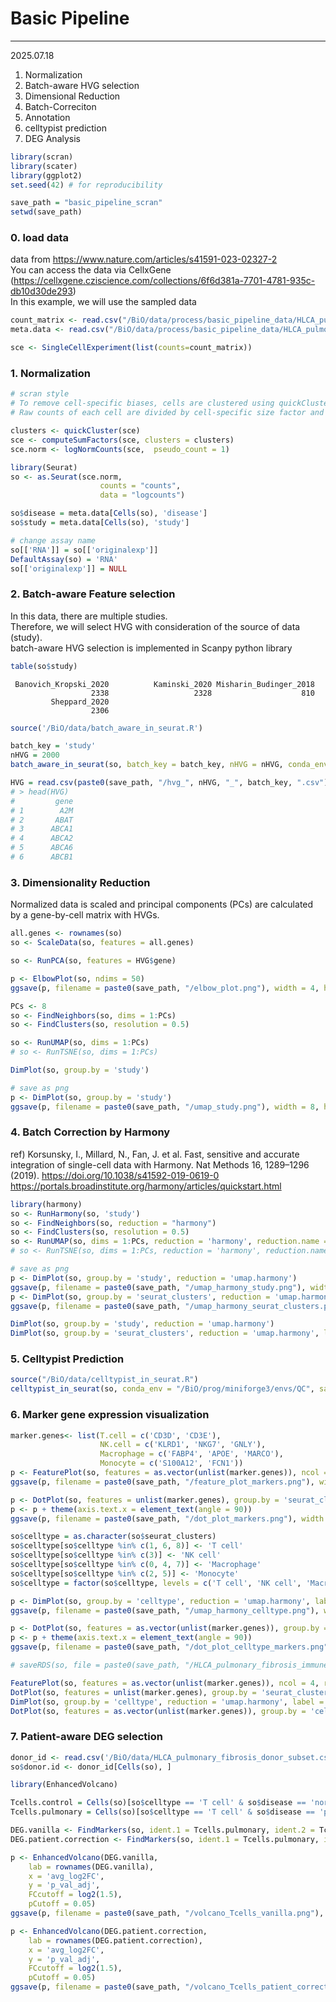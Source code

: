 # Basic Pipeline
---------------------------------
2025.07.18
1. Normalization
2. Batch-aware HVG selection
3. Dimensional Reduction
4. Batch-Correciton
5. Annotation
6. celltypist prediction
7. DEG Analysis


```R
library(scran)
library(scater)
library(ggplot2)
set.seed(42) # for reproducibility

save_path = "basic_pipeline_scran"
setwd(save_path)
```


### 0. load data
data from https://www.nature.com/articles/s41591-023-02327-2<br>
You can access the data via CellxGene (https://cellxgene.cziscience.com/collections/6f6d381a-7701-4781-935c-db10d30de293)<br>
In this example, we will use the sampled data


```R
count_matrix <- read.csv("/BiO/data/process/basic_pipeline_data/HLCA_pulmonary_fibrosis_immune_raw.csv", row.names = 1)
meta.data <- read.csv("/BiO/data/process/basic_pipeline_data/HLCA_pulmonary_fibrosis_immune_meta.csv", row.names = 1)

sce <- SingleCellExperiment(list(counts=count_matrix))
```


### 1. Normalization


```R
# scran style
# To remove cell-specific biases, cells are clustered using quickCluster() and cell-specific size factors are calculated using computeSumFactors() of scran R package. 
# Raw counts of each cell are divided by cell-specific size factor and log2-transformed with a pseudocount of 1.

clusters <- quickCluster(sce)
sce <- computeSumFactors(sce, clusters = clusters)
sce.norm <- logNormCounts(sce,  pseudo_count = 1)

library(Seurat)
so <- as.Seurat(sce.norm,
                    counts = "counts",
                    data = "logcounts")

so$disease = meta.data[Cells(so), 'disease']
so$study = meta.data[Cells(so), 'study']

# change assay name
so[['RNA']] = so[['originalexp']]
DefaultAssay(so) = 'RNA'
so[['originalexp']] = NULL
```

### 2. Batch-aware Feature selection
In this data, there are multiple studies. <br>
Therefore, we will select HVG with consideration of the source of data (study). <br>
batch-aware HVG selection is implemented in Scanpy python library <br>


```R
table(so$study)
```


    
     Banovich_Kropski_2020          Kaminski_2020 Misharin_Budinger_2018 
                      2338                   2328                    810 
             Sheppard_2020 
                      2306 


```R
source('/BiO/data/batch_aware_in_seurat.R')
```


```R
batch_key = 'study'
nHVG = 2000
batch_aware_in_seurat(so, batch_key = batch_key, nHVG = nHVG, conda_env = "/BiO/prog/miniforge3/envs/QC", save_path = save_path)
```


```R
HVG = read.csv(paste0(save_path, "/hvg_", nHVG, "_", batch_key, ".csv"))
# > head(HVG)
#         gene
# 1        A2M
# 2       ABAT
# 3      ABCA1
# 4      ABCA2
# 5      ABCA6
# 6      ABCB1
```

### 3. Dimensionality Reduction
Normalized data is scaled and principal components (PCs) are calculated by a gene-by-cell matrix with HVGs.


```R
all.genes <- rownames(so)
so <- ScaleData(so, features = all.genes)

so <- RunPCA(so, features = HVG$gene)

p <- ElbowPlot(so, ndims = 50)
ggsave(p, filename = paste0(save_path, "/elbow_plot.png"), width = 4, height = 4)

PCs <- 8
so <- FindNeighbors(so, dims = 1:PCs)
so <- FindClusters(so, resolution = 0.5)

so <- RunUMAP(so, dims = 1:PCs)
# so <- RunTSNE(so, dims = 1:PCs)

DimPlot(so, group.by = 'study')

# save as png
p <- DimPlot(so, group.by = 'study')
ggsave(p, filename = paste0(save_path, "/umap_study.png"), width = 8, height = 6)
```
### 4. Batch Correction by Harmony
ref) Korsunsky, I., Millard, N., Fan, J. et al. Fast, sensitive and accurate integration of single-cell data with Harmony. Nat Methods 16, 1289–1296 (2019). https://doi.org/10.1038/s41592-019-0619-0 <br>
https://portals.broadinstitute.org/harmony/articles/quickstart.html


```R
library(harmony)
so <- RunHarmony(so, 'study')
so <- FindNeighbors(so, reduction = "harmony")
so <- FindClusters(so, resolution = 0.5) 
so <- RunUMAP(so, dims = 1:PCs, reduction = 'harmony', reduction.name = 'umap.harmony') # use same dimension number as before
# so <- RunTSNE(so, dims = 1:PCs, reduction = 'harmony', reduction.name = 'tsne.harmony')

# save as png
p <- DimPlot(so, group.by = 'study', reduction = 'umap.harmony')
ggsave(p, filename = paste0(save_path, "/umap_harmony_study.png"), width = 8, height = 6)
p <- DimPlot(so, group.by = 'seurat_clusters', reduction = 'umap.harmony', label = TRUE)
ggsave(p, filename = paste0(save_path, "/umap_harmony_seurat_clusters.png"), width = 8, height = 6)
```

```R
DimPlot(so, group.by = 'study', reduction = 'umap.harmony')
DimPlot(so, group.by = 'seurat_clusters', reduction = 'umap.harmony', label = TRUE)
```

### 5. Celltypist Prediction


```R
source("/BiO/data/celltypist_in_seurat.R")
celltypist_in_seurat(so, conda_env = "/BiO/prog/miniforge3/envs/QC", save_path = save_path, model_path = '/BiO/data/Immune_All_High.pkl')
```


### 6. Marker gene expression visualization


```R
marker.genes<- list(T.cell = c('CD3D', 'CD3E'),
                    NK.cell = c('KLRD1', 'NKG7', 'GNLY'),
                    Macrophage = c('FABP4', 'APOE', 'MARCO'),
                    Monocyte = c('S100A12', 'FCN1'))
p <- FeaturePlot(so, features = as.vector(unlist(marker.genes)), ncol = 4, reduction = 'umap.harmony')
ggsave(p, filename = paste0(save_path, "/feature_plot_markers.png"), width = 13, height = 9)

p <- DotPlot(so, features = unlist(marker.genes), group.by = 'seurat_clusters')
p <- p + theme(axis.text.x = element_text(angle = 90))
ggsave(p, filename = paste0(save_path, "/dot_plot_markers.png"), width = 10, height = 6)

so$celltype = as.character(so$seurat_clusters)
so$celltype[so$celltype %in% c(1, 6, 8)] <- 'T cell'
so$celltype[so$celltype %in% c(3)] <- 'NK cell'
so$celltype[so$celltype %in% c(0, 4, 7)] <- 'Macrophage'
so$celltype[so$celltype %in% c(2, 5)] <- 'Monocyte'
so$celltype = factor(so$celltype, levels = c('T cell', 'NK cell', 'Macrophage', 'Monocyte'))

p <- DimPlot(so, group.by = 'celltype', reduction = 'umap.harmony', label = TRUE)
ggsave(p, filename = paste0(save_path, "/umap_harmony_celltype.png"), width = 8, height = 6)

p <- DotPlot(so, features = as.vector(unlist(marker.genes)), group.by = 'celltype')
p <- p + theme(axis.text.x = element_text(angle = 90))
ggsave(p, filename = paste0(save_path, "/dot_plot_celltype_markers.png"), width = 10, height = 6)

# saveRDS(so, file = paste0(save_path, "/HLCA_pulmonary_fibrosis_immune.rds"))
```



```R
FeaturePlot(so, features = as.vector(unlist(marker.genes)), ncol = 4, reduction = 'umap.harmony')
DotPlot(so, features = unlist(marker.genes), group.by = 'seurat_clusters') + theme(axis.text.x = element_text(angle = 90))
DimPlot(so, group.by = 'celltype', reduction = 'umap.harmony', label = TRUE)
DotPlot(so, features = as.vector(unlist(marker.genes)), group.by = 'celltype') + theme(axis.text.x = element_text(angle = 90))
```

### 7. Patient-aware DEG selection


```R
donor_id <- read.csv('/BiO/data/HLCA_pulmonary_fibrosis_donor_subset.csv', row.names = 1)
so$donor.id <- donor_id[Cells(so), ]
```


```R
library(EnhancedVolcano)

Tcells.control = Cells(so)[so$celltype == 'T cell' & so$disease == 'normal']
Tcells.pulmonary = Cells(so)[so$celltype == 'T cell' & so$disease == 'pulmonary fibrosis']

DEG.vanilla <- FindMarkers(so, ident.1 = Tcells.pulmonary, ident.2 = Tcells.control)
DEG.patient.correction <- FindMarkers(so, ident.1 = Tcells.pulmonary, ident.2 = Tcells.control, test.use = 'MAST', latent.vars = 'donor.id')

p <- EnhancedVolcano(DEG.vanilla,
    lab = rownames(DEG.vanilla),
    x = 'avg_log2FC',
    y = 'p_val_adj', 
    FCcutoff = log2(1.5),
    pCutoff = 0.05)
ggsave(p, filename = paste0(save_path, "/volcano_Tcells_vanilla.png"), width = 8, height = 6)

p <- EnhancedVolcano(DEG.patient.correction,
    lab = rownames(DEG.patient.correction),
    x = 'avg_log2FC',
    y = 'p_val_adj',
    FCcutoff = log2(1.5),
    pCutoff = 0.05)
ggsave(p, filename = paste0(save_path, "/volcano_Tcells_patient_correction.png"), width = 8, height = 6)
```
